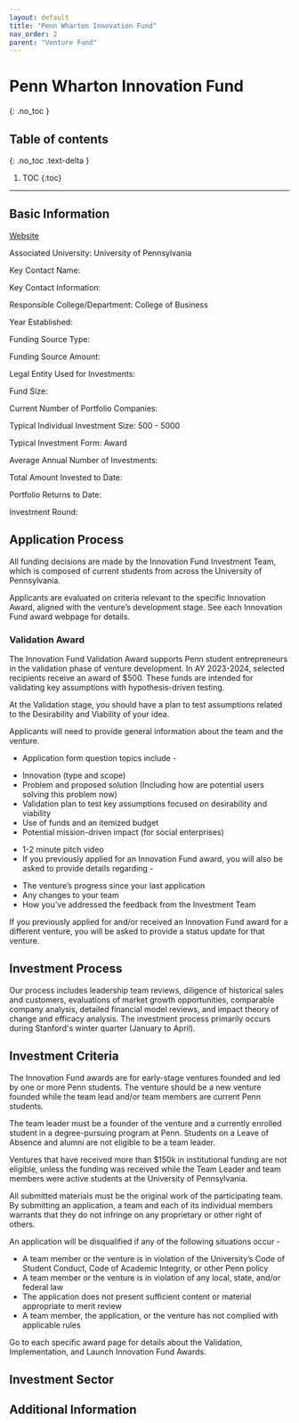 ```yaml
---
layout: default
title: "Penn Wharton Innovation Fund"
nav_order: 2
parent: "Venture Fund"
---
```


# Penn Wharton Innovation Fund
{: .no_toc }

## Table of contents
{: .no_toc .text-delta }

1. TOC
{:toc}

---

## Basic Information
[Website](https://venturelab.upenn.edu/innovation-fund-awards)

Associated University: University of Pennsylvania

Key Contact Name:

Key Contact Information:

Responsible College/Department: College of Business

Year Established:

Funding Source Type:

Funding Source Amount:

Legal Entity Used for Investments:

Fund Size:

Current Number of Portfolio Companies: 

Typical Individual Investment Size: 500 - 5000

Typical Investment Form: Award

Average Annual Number of Investments:

Total Amount Invested to Date: 

Portfolio Returns to Date:

Investment Round:

## Application Process

All funding decisions are made by the Innovation Fund Investment Team, which is composed 
of current students from across the University of Pennsylvania.

Applicants are evaluated on criteria relevant to the specific Innovation Award, aligned 
with the venture’s development stage. See each Innovation Fund award webpage for details.

### Validation Award

The Innovation Fund Validation Award supports Penn student entrepreneurs in the 
validation phase of venture development. In AY 2023-2024, selected recipients receive an 
award of $500. These funds are intended for validating key assumptions with 
hypothesis-driven testing.

At the Validation stage, you should have a plan to test assumptions related to the 
Desirability and Viability of your idea.

Applicants will need to provide general information about the team and the venture.

* Application form question topics include - 
- Innovation (type and scope)
- Problem and proposed solution (Including how are potential users solving this problem now)
- Validation plan to test key assumptions focused on desirability and viability
- Use of funds and an itemized budget
- Potential mission-driven impact (for social enterprises)
* 1-2 minute pitch video
* If you previously applied for an Innovation Fund award, you will also be asked to 
provide details regarding - 
- The venture’s progress since your last application
- Any changes to your team
- How you’ve addressed the feedback from the Investment Team

If you previously applied for and/or received an Innovation Fund award for a different 
venture, you will be asked to provide a status update for that venture.

## Investment Process

Our process includes leadership team reviews, diligence of historical sales and 
customers, evaluations of market growth opportunities, comparable company analysis, 
detailed financial model reviews, and impact theory of change and efficacy analysis. The 
investment process primarily occurs during Stanford's winter quarter (January to April).

## Investment Criteria

The Innovation Fund awards are for early-stage ventures founded and led by one or more 
Penn students. The venture should be a new venture founded while the team lead and/or 
team members are current Penn students.

The team leader must be a founder of the venture and a currently enrolled student in a 
degree-pursuing program at Penn. Students on a Leave of Absence and alumni are not 
eligible to be a team leader.

Ventures that have received more than $150k in institutional funding are not eligible, 
unless the funding was received while the Team Leader and team members were active 
students at the University of Pennsylvania.

All submitted materials must be the original work of the participating team. By 
submitting an application, a team and each of its individual members warrants that they 
do not infringe on any proprietary or other right of others.

An application will be disqualified if any of the following situations occur - 

- A team member or the venture is in violation of the University’s Code of Student 
Conduct, Code of Academic Integrity, or other Penn policy
- A team member or the venture is in violation of any local, state, and/or federal law
- The application does not present sufficient content or material appropriate to merit 
review
- A team member, the application, or the venture has not complied with applicable rules

Go to each specific award page for details about the Validation, Implementation, and 
Launch Innovation Fund Awards.

## Investment Sector

## Additional Information

